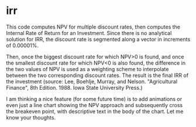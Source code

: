 # irr
This code computes NPV for multiple discount rates, then computes the Internal Rate of Return for an Investment.
Since there is no analytical solution for IRR, the discount rate is segmented along a vector in increments
of 0.00001%.

Then, once the biggest discount rate for which NPV>0 is found, and once the smallest discount rate for which NPV<0
is also found, the difference in the two values of NPV is used as a weighting scheme to interpolate between
the two corresponding discount rates. The result is the final IRR of the investment (source: Lee, Boehlje, Murray,
and Nelson. "Agricultural Finance", 8th Edition. 1988. Iowa State University Press.)

I am thinking a nice feature (for some future time) is to add animations or even just a line chart showing the NPV approach
and subsequently cross the breakeven point, with descriptive text in the body of the chart. Let me know your thoughts. 
